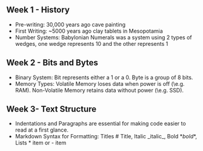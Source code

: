 ## Week 1 - History
- Pre-writing: 30,000 years ago cave painting
- First Writing: ~5000 years ago clay tablets in Mesopotamia
- Number Systems: Babylonian Numerals was a system using 2 types of wedges, one wedge represents 10 and the other represents 1

## Week 2 - Bits and Bytes
- Binary System: Bit represents either a 1 or a 0. Byte is a group of 8 bits.
- Memory Types: Volatile Memory loses data when power is off (\e.g. RAM). Non-Volatile Memory retains data without power (\e.g. SSD).

## Week 3- Text Structure
- Indentations and Paragraphs are essential for making code easier to read at a first glance.
- Markdown Syntax for Formatting: Titles \# Title, Italic \_italic_, Bold \**bold**, Lists \* item or \- item
